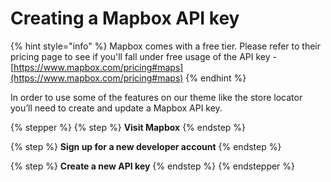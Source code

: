 # Creating a Mapbox API key

{% hint style="info" %}
Mapbox comes with a free tier. Please refer to their pricing page to see if you'll fall under free usage of the API key - [https://www.mapbox.com/pricing#maps](https://www.mapbox.com/pricing#maps)
{% endhint %}

In order to use some of the features on our theme like the store locator you’ll need to create and update a Mapbox API key.



{% stepper %}
{% step %}
**Visit Mapbox**
{% endstep %}

{% step %}
**Sign up for a new developer account**
{% endstep %}

{% step %}
**Create a new API key**
{% endstep %}
{% endstepper %}
